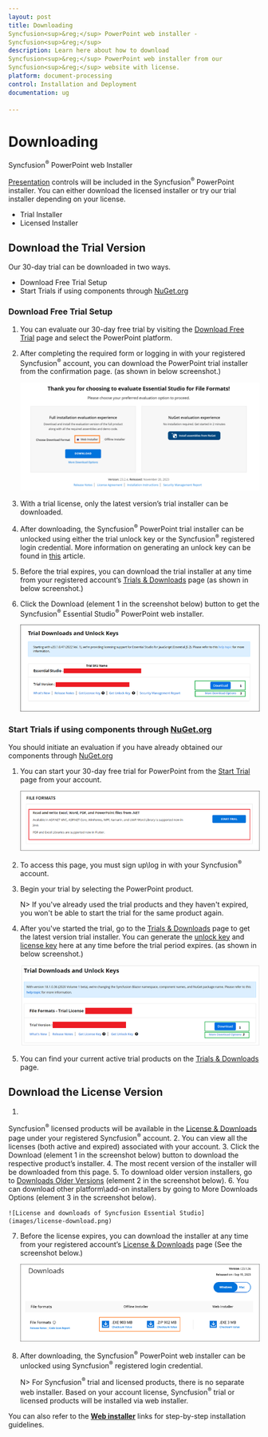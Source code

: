 ```yaml
---
layout: post
title: Downloading 
Syncfusion<sup>&reg;</sup> PowerPoint web installer - 
Syncfusion<sup>&reg;</sup>
description: Learn here about how to download 
Syncfusion<sup>&reg;</sup> PowerPoint web installer from our 
Syncfusion<sup>&reg;</sup> website with license.
platform: document-processing
control: Installation and Deployment
documentation: ug

---
```


# Downloading 
Syncfusion<sup>&reg;</sup> PowerPoint web Installer

[Presentation](https://www.syncfusion.com/document-processing/powerpoint-framework/net) controls will be included in the 
Syncfusion<sup>&reg;</sup> PowerPoint installer. You can either download the licensed installer or try our trial installer depending on your license. 

   -	Trial Installer
   -	Licensed Installer


## Download the Trial Version

Our 30-day trial can be downloaded in two ways.

   * Download Free Trial Setup
   * Start Trials if using components through [NuGet.org](https://www.nuget.org/packages?q=syncfusion)

### Download Free Trial Setup

1. You can evaluate our 30-day free trial by visiting the [Download Free Trial](https://www.syncfusion.com/downloads) page and select the PowerPoint platform.
2. After completing the required form or logging in with your registered 
Syncfusion<sup>&reg;</sup> account, you can download the PowerPoint trial installer from the confirmation page. (as shown in below screenshot.) 
   
   ![Trial and downloads of Syncfusion Essential Studio](images/trial-confirmation.png)
   
3. With a trial license, only the latest version’s trial installer can be downloaded.
4. After downloading, the 
Syncfusion<sup>&reg;</sup> PowerPoint trial installer can be unlocked using either the trial unlock key or the 
Syncfusion<sup>&reg;</sup> registered login credential. More information on generating an unlock key can be found in [this](https://www.syncfusion.com/kb/8069/how-to-generate-unlock-key-for-essentials-studio-products) article.
5. Before the trial expires, you can download the trial installer at any time from your registered account’s [Trials & Downloads](https://www.syncfusion.com/account/manage-trials/downloads) page (as shown in below screenshot.)
6. Click the Download (element 1 in the screenshot below) button to get the 
Syncfusion<sup>&reg;</sup> Essential Studio<sup>&reg;</sup> PowerPoint web installer.
 
   ![Trial and downloads of Syncfusion Essential Studio](images/trial-download.png)

   
   
### Start Trials if using components through [NuGet.org](https://www.nuget.org/packages?q=syncfusion)

You should initiate an evaluation if you have already obtained our components through [NuGet.org](https://www.nuget.org/packages?q=syncfusion)

1. You can start your 30-day free trial for PowerPoint from the [Start Trial](https://www.syncfusion.com/account/manage-trials/start-trials) page from your account.
   
   ![Trial and downloads of Syncfusion Essential Studio](images/start-trial-download.png)
   
2. To access this page, you must sign up\log in with your 
Syncfusion<sup>&reg;</sup> account.
3. Begin your trial by selecting the PowerPoint product. 

   N> If you've already used the trial products and they haven't expired, you won't be able to start the trial for the same product again.

4. After you've started the trial, go to the [Trials & Downloads](https://www.syncfusion.com/account/manage-trials/downloads) page to get the latest version trial installer. You can generate the [unlock key](https://www.syncfusion.com/kb/8069/how-to-generate-unlock-key-for-essentials-studio-products) and [license key](https://help.syncfusion.com/document-processing/licensing/how-to-generate) here at any time before the trial period expires. (as shown in below screenshot.)

   ![License and downloads of Syncfusion Essential Studio](images/start-trial-download-installer.png)

5. You can find your current active trial products on the [Trials & Downloads](https://www.syncfusion.com/account/manage-trials/downloads) page.
   

## Download the License Version

1. 
Syncfusion<sup>&reg;</sup> licensed products will be available in the [License & Downloads](https://www.syncfusion.com/account/downloads) page under your registered 
Syncfusion<sup>&reg;</sup> account.
2. You can view all the licenses (both active and expired) associated with your account.
3. Click the Download (element 1 in the screenshot below) button to download the respective product’s installer.
4. The most recent version of the installer will be downloaded from this page.
5. To download older version installers, go to [Downloads Older Versions](https://www.syncfusion.com/account/downloads/studio) (element 2 in the screenshot below).
6. You can download other platform\add-on installers by going to More Downloads Options (element 3 in the screenshot below).

    ![License and downloads of Syncfusion Essential Studio](images/license-download.png)
	
7. Before the license expires, you can download the installer at any time from your registered account’s [License & Downloads](https://www.syncfusion.com/account/downloads) page (See the screenshot below.)
   
   ![License and downloads of Syncfusion Essential Studio](images/start-trial-download-web-installer.png)
   
8. After downloading, the 
Syncfusion<sup>&reg;</sup> PowerPoint web installer can be unlocked using 
Syncfusion<sup>&reg;</sup> registered login credential.

   N> For 
Syncfusion<sup>&reg;</sup> trial and licensed products, there is no separate web installer. Based on your account license, 
Syncfusion<sup>&reg;</sup> trial or licensed products will be installed via web installer.

You can also refer to the [**Web installer**](https://help.syncfusion.com/PowerPoint/installation/web-installer/how-to-install) links for step-by-step installation guidelines.	